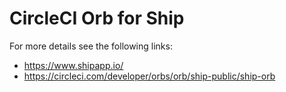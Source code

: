 # CircleCI Orb for Ship

For more details see the following links:

* https://www.shipapp.io/
* https://circleci.com/developer/orbs/orb/ship-public/ship-orb
